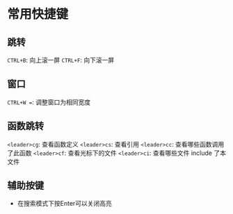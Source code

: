 # 常用快捷键

## 跳转
`CTRL+B`: 向上滚一屏
`CTRL+F`: 向下滚一屏

## 窗口
`CTRL+W =`: 调整窗口为相同宽度

## 函数跳转
`<leader>cg`: 查看函数定义
`<leader>cs`: 查看引用
`<leader>cc`: 查看哪些函数调用了此函数
`<leader>cf`: 查看光标下的文件
`<leader>ci`: 查看哪些文件 include 了本文件

## 辅助按键
- 在搜索模式下按Enter可以关闭高亮
